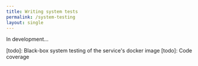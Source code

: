 ```yaml
---
title: Writing system tests
permalink: /system-testing
layout: single
---
```


In development...

[todo]: Black-box system testing of the service's docker image
[todo]: Code coverage